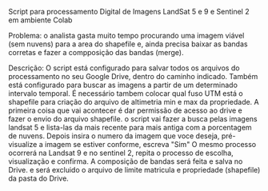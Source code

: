 Script para processamento Digital de Imagens LandSat 5 e 9 e Sentinel 2 em ambiente Colab

Problema: o analista gasta muito tempo procurando uma imagem viável (sem nuvens) para a area do shapefile e, ainda precisa baixar as bandas corretas e fazer a compposição das bandas (merge).

Descrição: O script está configurado para salvar todos os arquivos do processamento no seu Google Drive, dentro do caminho indicado. Também está configurado para buscar as imagens a partir de um determinado intervalo temporal. É necessário tambem colocar qual fuso UTM está o shapefile para criação do arquivo de altimetria min e max da propriedade.
A primeira coisa que vai acontecer é dar permissão de acesso ao drive e fazer o envio do arquivo shapefile. o script vai fazer a busca pelas imagens landsat 5 e lista-las da mais recente para mais antiga com a porcentagem de nuvens. Depois insira o numero da imagem que voce deseja, pré-visualize a imagem se estiver conforme, escreva "Sim"
O mesmo processo ocorrerá na Landsat 9 e no sentinel 2, repita o processo de escolha, visualização e confirma.
A composição de bandas será feita e salva no Drive.
e será excluido o arquivo de limite matricula e propriedade (shapefile) da pasta do Drive.

